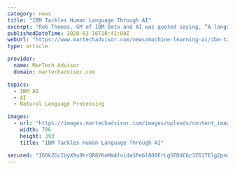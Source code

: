 ```yaml
---
category: news
title: "IBM Tackles Human Language Through AI"
excerpt: "Rob Thomas, GM of IBM Data and AI was quoted saying, “A language is a tool for expressing thought and opinion as much as it is a tool for information.” This has been the motto of IBM with its recent announcement of bringing Project Debater and integrating it into Watson. Marketing Technology News: Xandr AT&T Partners with AMC Networks ..."
publishedDateTime: 2020-03-16T10:41:00Z
webUrl: "https://www.martechadvisor.com/news/machine-learning-ai/ibm-tackles-human-language-through-ai/"
type: article

provider:
  name: MarTech Advisor
  domain: martechadvisor.com

topics:
  - IBM AI
  - AI
  - Natural Language Processing

images:
  - url: "https://images.martechadvisor.com/images/uploads/content_images/shutterstock_677646538_5e6f53ac61cd9.jpg"
    width: 786
    height: 393
    title: "IBM Tackles Human Language Through AI"

secured: "I6DkZGcIUyX9u9hrQR8YKoMm4fvidaSPebl8O0ErLgSFDdC6c3Z61TElg2pneTpPibCWB4dsGSgsZja3kC8HcONcDFj2V8CvP8nqVMlunwfx9+UsrI+GcX9uKp8cbcbshGLHvHm2Xb1kZ+ItRx++neG0wAH9tL72B9iJ6lLu9Syct153rdzcUPkUHa60SvXGS0AzW/HEM+ztAdbRKsaTYNNPlySJ6krX6RbzqhFmEXt/bvxM21EcEra6ngF0YZpPsWHNonCaRJtEtVeOPvJouDi2FFCB0nFz3mak9B8eqNQhZGojhxW9e03mvWAIMYkG;O8lpoI447XQM5sc1kiRbzA=="
---
```


